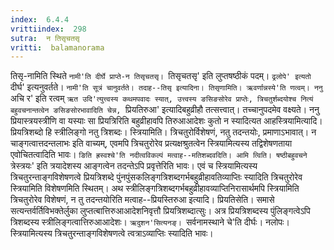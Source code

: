 ```yaml
---
index:  6.4.4
vrittiindex:  298
sutra:  न तिसृचतसृ
vritti:  balamanorama 
---
```


तिसृ-नामिति स्थिते `नामी'ति दीर्घे प्राप्ते-न तिसृचतसृ। `तिसृचतसृ' इति लुप्तषष्ठीकं पदम्। `ढ्रलोपे' इत्यतो `दीर्घ' इत्यनुवर्तते। `नामी'ति सूत्रं चानुवर्तते। तदाह--तिसृ इत्यादिना। तिसृणामिति। ऋवर्णान्नस्ये'ति णत्वम्। ननु `अचि र' इति रत्वम् `ऋत उदि'त्युत्त्वस्य कथमपवादः स्यात्, उत्त्वस्य ङसिङसोरेव प्राप्तेः, त्रिचतुर्शब्दयोश्च नित्यं बहुवचनान्तत्वेन ङसिङसोरभावादिति चेन्न, `प्रियतिरुआ' इत्यादिबहुव्रीहौ तत्सत्त्वात्। तच्चानुपदमेव वक्ष्यते। ननु प्रियास्त्रयस्त्रीणि वा यस्याः सा प्रियत्रिरिति बहुव्रीहावपि तिरुआआदेशः कुतो न स्यादित्यत आहस्त्रियामित्यादि। प्रियत्रिशब्दो हि स्त्रीलिङ्गो नतु त्रिशब्दः। स्त्रियामिति। त्रिचतुरोर्विशेषणं, नतु तदन्तयोः, प्रमाणाऽभावात्। न चाङ्गत्वात्तदन्तलाभः इति वाच्यम्, एवमपि त्रिचतुरोरेव प्रत्यक्षश्रुतत्वेन स्त्रियामित्यस्य तद्विशेषणताया एवोचितत्वादिति भावः। `ङिति ह्रस्वश्चे'ति नदीत्वविकल्पं मत्वाह--मतिशब्दवदिति। आमि त्विति। षष्ठीबहुवचने `त्रेस्त्रयः' इति त्रयादेशस्य आङ्गत्वेन तदन्तेऽपि प्रवृत्तेरिति भावः। एवं च स्त्रियामित्यस्य त्रिचतुरन्ताङ्गविशेषणत्वे प्रियत्रिशब्दे पुंनपुंसकलिङ्गत्रिशब्दगर्भबहुव्रीहावतिव्याप्तिः स्यादिति त्रिचतुरोरेव स्त्रियामिति विशेषणमिति स्थितम्। अथ स्त्रीलिङ्गत्रिशब्दगर्भबहुव्रीहावव्याप्तिनिरासार्थमपि स्त्रियामिति त्रिचतुरोरेव विशेषणं, न तु तदन्तयोरिति मत्वाह--प्रियस्तिरुआ इत्यादि। प्रियतिसेति। समासे सत्यन्तर्वर्तिविभक्तेर्लुका लुप्तत्बात्तिरुआआदेशनिवृत्तौ प्रियत्रिशब्दात्सुः। अत्र प्रियत्रिशब्दस्य पुंलिङ्गत्वेऽपि त्रिशब्दस्य स्त्रीलिङ्गत्वात्तिरुआआदेशः। `ऋदुशन'सित्यनङ्। `सर्वनामस्थाने चे'ति दीर्घः। नलोपः। स्त्रियामित्यस्य त्रिचतुरन्ताङ्गविशेषणत्वे त्वत्राऽव्याप्तिः स्यादिति भावः।


